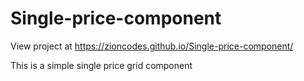 # Single-price-component

View project at https://zioncodes.github.io/Single-price-component/

This is a simple single price grid component
